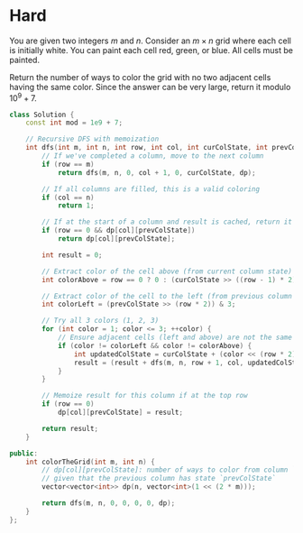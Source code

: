 # Hard

You are given two integers $m$ and $n$. Consider an $m \times n$ grid where each cell is initially white. You can paint each cell red, green, or blue. All cells must be painted.

Return the number of ways to color the grid with no two adjacent cells having the same color. Since the answer can be very large, return it modulo $10^9 + 7$.

```cpp
class Solution {
    const int mod = 1e9 + 7;

    // Recursive DFS with memoization
    int dfs(int m, int n, int row, int col, int curColState, int prevColState, vector<vector<int>>& dp) {
        // If we've completed a column, move to the next column
        if (row == m)
            return dfs(m, n, 0, col + 1, 0, curColState, dp);

        // If all columns are filled, this is a valid coloring
        if (col == n)
            return 1;

        // If at the start of a column and result is cached, return it
        if (row == 0 && dp[col][prevColState])
            return dp[col][prevColState];

        int result = 0;

        // Extract color of the cell above (from current column state)
        int colorAbove = row == 0 ? 0 : (curColState >> ((row - 1) * 2)) & 3;

        // Extract color of the cell to the left (from previous column state)
        int colorLeft = (prevColState >> (row * 2)) & 3;

        // Try all 3 colors (1, 2, 3)
        for (int color = 1; color <= 3; ++color) {
            // Ensure adjacent cells (left and above) are not the same color
            if (color != colorLeft && color != colorAbove) {
                int updatedColState = curColState + (color << (row * 2));
                result = (result + dfs(m, n, row + 1, col, updatedColState, prevColState, dp)) % mod;
            }
        }

        // Memoize result for this column if at the top row
        if (row == 0)
            dp[col][prevColState] = result;

        return result;
    }

public:
    int colorTheGrid(int m, int n) {
        // dp[col][prevColState]: number of ways to color from column `col` onward,
        // given that the previous column has state `prevColState`
        vector<vector<int>> dp(n, vector<int>(1 << (2 * m)));

        return dfs(m, n, 0, 0, 0, 0, dp);
    }
};
```
